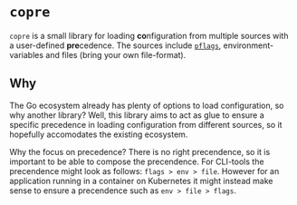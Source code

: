 # `copre`

`copre` is a small library for loading **co**nfiguration from multiple sources with a user-defined **pre**cedence. The sources include [`pflags`](https://github.com/spf13/pflag), environment-variables and files (bring your own file-format).

## Why

The Go ecosystem already has plenty of options to load configuration, so why another library? 
Well, this library aims to act as glue to ensure a specific precedence in loading configuration from different sources, so it hopefully accomodates the existing ecosystem.

Why the focus on precedence?
There is no right precendence, so it is important to be able to compose the precendence.
For CLI-tools the precendence might look as follows: `flags > env > file`.
However for an application running in a container on Kubernetes it might instead make sense to ensure a precendence such as `env > file > flags`.
